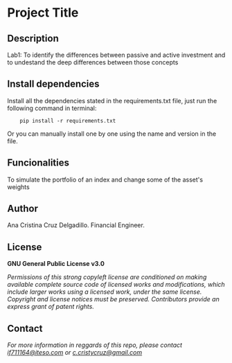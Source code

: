 # Project Title

## Description
Lab1: To identify the differences between passive and active investment and to undestand the deep differences between those concepts

## Install dependencies

Install all the dependencies stated in the requirements.txt file, just run the following command in terminal:

        pip install -r requirements.txt
        
Or you can manually install one by one using the name and version in the file.

## Funcionalities

To simulate the portfolio of an index and change some of the asset's weights

## Author
Ana Cristina Cruz Delgadillo. Financial Engineer.

## License
**GNU General Public License v3.0** 

*Permissions of this strong copyleft license are conditioned on making available 
complete source code of licensed works and modifications, which include larger 
works using a licensed work, under the same license. Copyright and license notices 
must be preserved. Contributors provide an express grant of patent rights.*

## Contact
*For more information in reggards of this repo, please contact if711164@iteso.com or c.cristycruz@gmail.com*
